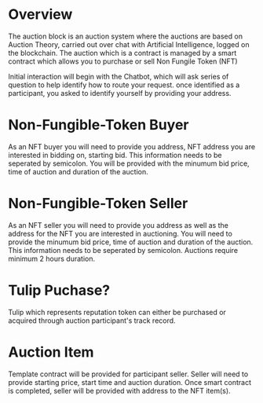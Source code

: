 # Overview
The auction block is an auction system where the auctions are based on Auction Theory, carried out over chat with Artificial Intelligence, logged on the blockchain. The auction which is a contract is managed by a smart contract which allows you to purchase or sell Non Fungile Token (NFT) 

Initial interaction will begin with the Chatbot, which will ask series of question to help identify how to route your request. once identified as a participant, you asked to identify yourself by providing your address. 

# Non-Fungible-Token Buyer
As an NFT buyer you will need to provide you address, NFT address you are interested in bidding on, starting bid. This information needs to be seperated by semicolon. You will be provided with the minumum bid price, time of auction and duration of the auction. 

# Non-Fungible-Token Seller
As an NFT seller you will need to provide you address as well as the address for the NFT you are interested in auctioning. You will need to provide the minumum bid price, time of auction and duration of the auction. This information needs to be seperated by semicolon. Auctions require minimum 2 hours duration. 

# Tulip Puchase?

Tulip which represents reputation token can either be purchased or acquired through auction participant's track record. 

# Auction Item 
Template contract will be provided for participant seller. Seller will need to provide starting price, start time and auction duration. Once smart contract is completed, seller will be provided with address to the NFT item(s). 
